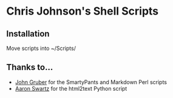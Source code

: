 # Chris Johnson's Shell Scripts

## Installation
Move scripts into ~/Scripts/

## Thanks to...
* [John Gruber](http://daringfireball.net/) for the SmartyPants and Markdown Perl scripts
* [Aaron Swartz](aaronsw.com) for the html2text Python script